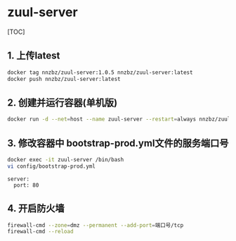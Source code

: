 # zuul-server

[TOC]

## 1. 上传latest

```sh
docker tag nnzbz/zuul-server:1.0.5 nnzbz/zuul-server:latest
docker push nnzbz/zuul-server:latest
```

## 2. 创建并运行容器(单机版)

```sh
docker run -d --net=host --name zuul-server --restart=always nnzbz/zuul-server
```

## 3. 修改容器中 bootstrap-prod.yml文件的服务端口号

```sh
docker exec -it zuul-server /bin/bash
vi config/bootstrap-prod.yml
```

```text
server:
  port: 80
```

## 4. 开启防火墙

```sh
firewall-cmd --zone=dmz --permanent --add-port=端口号/tcp
firewall-cmd --reload
```
